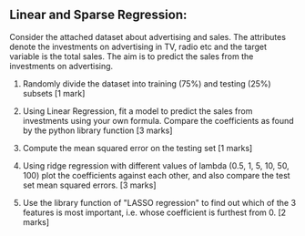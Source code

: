 ## Linear and Sparse Regression:

Consider the attached dataset about advertising and sales. The attributes denote the investments on advertising in TV, radio etc and the target variable is the total sales. The aim is to predict the sales from the investments on advertising.

1) Randomly divide the dataset into training (75%) and testing (25%) subsets [1 mark]

2) Using Linear Regression, fit a model to predict the sales from investments using your own formula. Compare the coefficients as found by the python library function [3 marks]

3) Compute the mean squared error on the testing set [1 marks]

4) Using ridge regression with different values of lambda (0.5, 1, 5, 10, 50, 100) plot the coefficients against each other, and also compare the test set mean squared errors. [3 marks]

5) Use the library function of "LASSO regression" to find out which of the 3 features is most important, i.e. whose coefficient is furthest from 0. [2 marks]
